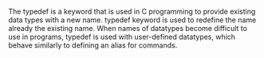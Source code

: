 The typedef is a keyword that is used in C programming to provide existing data types with a new name. typedef keyword is used to redefine the name already the existing name. When names of datatypes become difficult to use in programs, typedef is used with user-defined datatypes, which behave similarly to defining an alias for commands.
